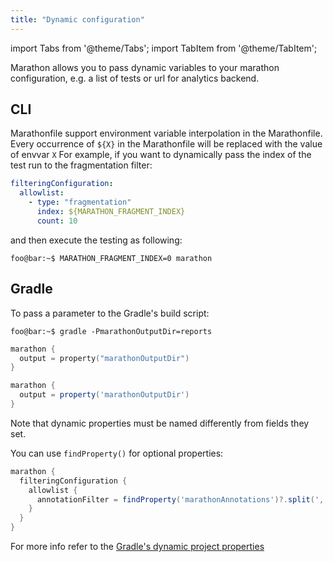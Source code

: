 ```yaml
---
title: "Dynamic configuration"
---
```


import Tabs from '@theme/Tabs';
import TabItem from '@theme/TabItem';

Marathon allows you to pass dynamic variables to your marathon configuration, e.g. a list of tests or url for analytics backend.

## CLI

Marathonfile support environment variable interpolation in the Marathonfile. Every occurrence of `${X}` in the Marathonfile will be replaced 
with the value of envvar `X` For example, if you want to dynamically pass the index of the test run to the fragmentation filter:

```yaml
filteringConfiguration:
  allowlist:
    - type: "fragmentation"
      index: ${MARATHON_FRAGMENT_INDEX}
      count: 10
```

and then execute the testing as following:

```shell-session
foo@bar:~$ MARATHON_FRAGMENT_INDEX=0 marathon
```

## Gradle

To pass a parameter to the Gradle's build script:

```shell-session
foo@bar:~$ gradle -PmarathonOutputDir=reports
```

<Tabs>
<TabItem value="kts" label="Kotlin DSL">

```kotlin
marathon {
  output = property("marathonOutputDir")
}
```

</TabItem>
<TabItem value="groovy" label="Groovy DSL">

```groovy
marathon {
  output = property('marathonOutputDir')
}
```

</TabItem>
</Tabs>

Note that dynamic properties must be named differently from fields they set. 

You can use `findProperty()` for optional properties:

```groovy
marathon {
  filteringConfiguration {
    allowlist {
      annotationFilter = findProperty('marathonAnnotations')?.split(',') ?: []
    }
  }
}
```

For more info refer to the [Gradle's dynamic project properties](https://docs.gradle.org/current/javadoc/org/gradle/api/Project.html#properties)
